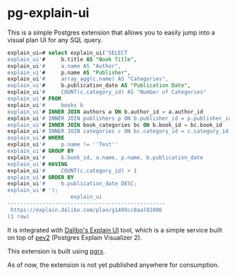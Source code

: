 # pg-explain-ui

This is a simple Postgres extension that allows you to easily jump into a visual plan UI for any SQL query.

```sql
explain_ui=# select explain_ui('SELECT
explain_ui'#     b.title AS "Book Title",
explain_ui'#     a.name AS "Author",
explain_ui'#     p.name AS "Publisher",
explain_ui'#     array_agg(c.name) AS "Categories",
explain_ui'#     b.publication_date AS "Publication Date",
explain_ui'#     COUNT(c.category_id) AS "Number of Categories"
explain_ui'# FROM
explain_ui'#     books b
explain_ui'# INNER JOIN authors a ON b.author_id = a.author_id
explain_ui'# INNER JOIN publishers p ON b.publisher_id = p.publisher_id
explain_ui'# INNER JOIN book_categories bc ON b.book_id = bc.book_id
explain_ui'# INNER JOIN categories c ON bc.category_id = c.category_id
explain_ui'# WHERE
explain_ui'#     p.name != ''Test''
explain_ui'# GROUP BY
explain_ui'#     b.book_id, a.name, p.name, b.publication_date
explain_ui'# HAVING
explain_ui'#     COUNT(c.category_id) > 1
explain_ui'# ORDER BY
explain_ui'#     b.publication_date DESC;
explain_ui'# ');
                    explain_ui
--------------------------------------------------
 https://explain.dalibo.com/plan/g1499cc8aa7d1086
(1 row)
```

It is integrated with [Dalibo's Explain UI](https://explain.dalibo.com/) tool, which is a simple service built on top of [pev2](https://github.com/dalibo/pev2) (Postgres Explain Visualizer 2).

This extension is built using [pgrx](https://github.com/pgcentralfoundation/pgrx).

As of now, the extension is not yet published anywhere for consumption.